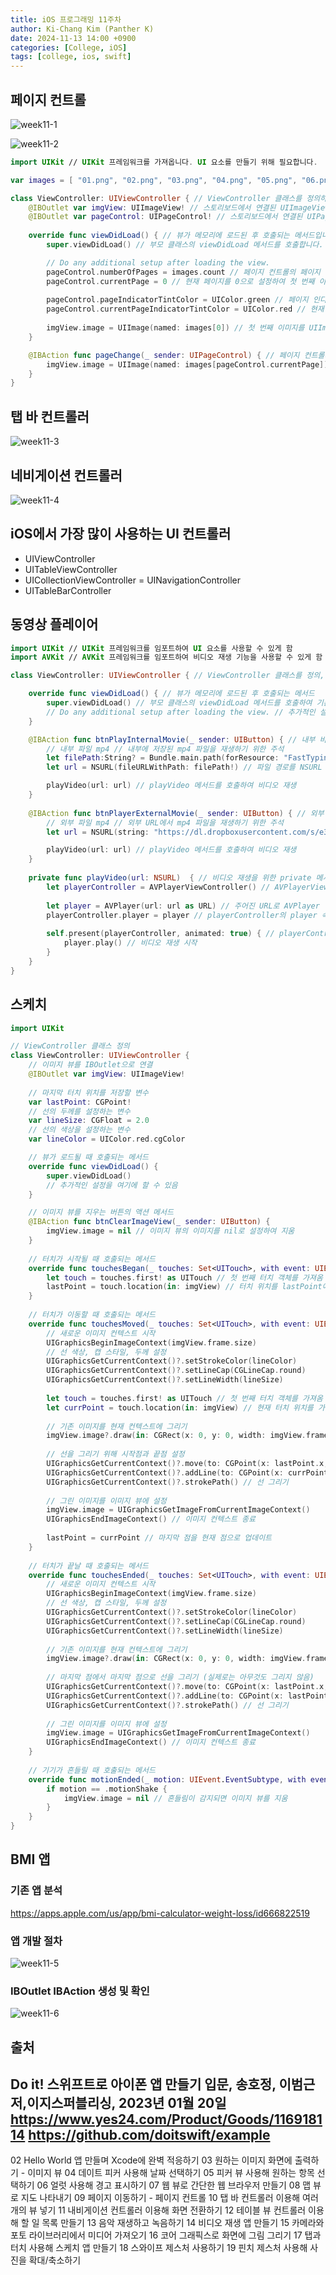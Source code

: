 ```yaml
---
title: iOS 프로그래밍 11주차
author: Ki-Chang Kim (Panther K)
date: 2024-11-13 14:00 +0900
categories: [College, iOS]
tags: [college, ios, swift]
---
```


## 페이지 컨트롤

![week11-1](/assets/img/post/24-11-13/1.png)

![week11-2](/assets/img/post/24-11-13/2.png)

```swift
import UIKit // UIKit 프레임워크를 가져옵니다. UI 요소를 만들기 위해 필요합니다.

var images = [ "01.png", "02.png", "03.png", "04.png", "05.png", "06.png" ] // 이미지 파일 이름을 포함하는 배열을 정의합니다.

class ViewController: UIViewController { // ViewController 클래스를 정의하며, UIViewController를 상속받습니다.
    @IBOutlet var imgView: UIImageView! // 스토리보드에서 연결된 UIImageView 아울렛을 정의합니다.
    @IBOutlet var pageControl: UIPageControl! // 스토리보드에서 연결된 UIPageControl 아울렛을 정의합니다.
    
    override func viewDidLoad() { // 뷰가 메모리에 로드된 후 호출되는 메서드입니다.
        super.viewDidLoad() // 부모 클래스의 viewDidLoad 메서드를 호출합니다.

        // Do any additional setup after loading the view.
        pageControl.numberOfPages = images.count // 페이지 컨트롤의 페이지 수를 이미지 배열의 개수로 설정합니다.
        pageControl.currentPage = 0 // 현재 페이지를 0으로 설정하여 첫 번째 이미지를 표시합니다.
        
        pageControl.pageIndicatorTintColor = UIColor.green // 페이지 인디케이터의 기본 색상을 초록색으로 설정합니다.
        pageControl.currentPageIndicatorTintColor = UIColor.red // 현재 페이지 인디케이터의 색상을 빨간색으로 설정합니다.
        
        imgView.image = UIImage(named: images[0]) // 첫 번째 이미지를 UIImageView에 설정합니다.
    }

    @IBAction func pageChange(_ sender: UIPageControl) { // 페이지 컨트롤의 값이 변경될 때 호출되는 메서드입니다.
        imgView.image = UIImage(named: images[pageControl.currentPage]) // 현재 페이지에 해당하는 이미지를 UIImageView에 설정합니다.
    }
}
```

## 탭 바 컨트롤러

![week11-3](/assets/img/post/24-11-13/3.png)

## 네비게이션 컨트롤러

![week11-4](/assets/img/post/24-11-13/4.png)

## iOS에서 가장 많이 사용하는 UI 컨트롤러

- UIViewController
- UITableViewController
- UICollectionViewController
= UINavigationController
- UITableBarController

## 동영상 플레이어

```swift
import UIKit // UIKit 프레임워크를 임포트하여 UI 요소를 사용할 수 있게 함
import AVKit // AVKit 프레임워크를 임포트하여 비디오 재생 기능을 사용할 수 있게 함

class ViewController: UIViewController { // ViewController 클래스를 정의, UIViewController를 상속받음

    override func viewDidLoad() { // 뷰가 메모리에 로드된 후 호출되는 메서드
        super.viewDidLoad() // 부모 클래스의 viewDidLoad 메서드를 호출하여 기본 설정을 수행
        // Do any additional setup after loading the view. // 추가적인 설정을 할 수 있는 곳
    }

    @IBAction func btnPlayInternalMovie(_ sender: UIButton) { // 내부 비디오 재생 버튼에 대한 액션 메서드
        // 내부 파일 mp4 // 내부에 저장된 mp4 파일을 재생하기 위한 주석
        let filePath:String? = Bundle.main.path(forResource: "FastTyping", ofType: "mp4") // 번들에서 "FastTyping.mp4" 파일의 경로를 가져옴
        let url = NSURL(fileURLWithPath: filePath!) // 파일 경로를 NSURL 객체로 변환

        playVideo(url: url) // playVideo 메서드를 호출하여 비디오 재생
    }
    
    @IBAction func btnPlayerExternalMovie(_ sender: UIButton) { // 외부 비디오 재생 버튼에 대한 액션 메서드
        // 외부 파일 mp4 // 외부 URL에서 mp4 파일을 재생하기 위한 주석
        let url = NSURL(string: "https://dl.dropboxusercontent.com/s/e38auz050w2mvud/Fireworks.mp4")! // 외부 URL을 NSURL 객체로 변환

        playVideo(url: url) // playVideo 메서드를 호출하여 비디오 재생
    }
    
    private func playVideo(url: NSURL)  { // 비디오 재생을 위한 private 메서드 정의
        let playerController = AVPlayerViewController() // AVPlayerViewController의 인스턴스를 생성하여 비디오 플레이어 UI를 준비
       
        let player = AVPlayer(url: url as URL) // 주어진 URL로 AVPlayer 인스턴스를 생성
        playerController.player = player // playerController의 player 속성에 생성한 player를 할당
        
        self.present(playerController, animated: true) { // playerController를 모달로 표시
            player.play() // 비디오 재생 시작
        }
    }
}
```

## 스케치

```swift
import UIKit

// ViewController 클래스 정의
class ViewController: UIViewController {
    // 이미지 뷰를 IBOutlet으로 연결
    @IBOutlet var imgView: UIImageView!
    
    // 마지막 터치 위치를 저장할 변수
    var lastPoint: CGPoint!
    // 선의 두께를 설정하는 변수
    var lineSize: CGFloat = 2.0
    // 선의 색상을 설정하는 변수
    var lineColor = UIColor.red.cgColor

    // 뷰가 로드될 때 호출되는 메서드
    override func viewDidLoad() {
        super.viewDidLoad()
        // 추가적인 설정을 여기에 할 수 있음
    }

    // 이미지 뷰를 지우는 버튼의 액션 메서드
    @IBAction func btnClearImageView(_ sender: UIButton) {
        imgView.image = nil // 이미지 뷰의 이미지를 nil로 설정하여 지움
    }
    
    // 터치가 시작될 때 호출되는 메서드
    override func touchesBegan(_ touches: Set<UITouch>, with event: UIEvent?) {
        let touch = touches.first! as UITouch // 첫 번째 터치 객체를 가져옴
        lastPoint = touch.location(in: imgView) // 터치 위치를 lastPoint에 저장
    }
    
    // 터치가 이동할 때 호출되는 메서드
    override func touchesMoved(_ touches: Set<UITouch>, with event: UIEvent?) {
        // 새로운 이미지 컨텍스트 시작
        UIGraphicsBeginImageContext(imgView.frame.size)
        // 선 색상, 캡 스타일, 두께 설정
        UIGraphicsGetCurrentContext()?.setStrokeColor(lineColor)
        UIGraphicsGetCurrentContext()?.setLineCap(CGLineCap.round)
        UIGraphicsGetCurrentContext()?.setLineWidth(lineSize)
        
        let touch = touches.first! as UITouch // 첫 번째 터치 객체를 가져옴
        let currPoint = touch.location(in: imgView) // 현재 터치 위치를 가져옴
        
        // 기존 이미지를 현재 컨텍스트에 그리기
        imgView.image?.draw(in: CGRect(x: 0, y: 0, width: imgView.frame.size.width, height: imgView.frame.size.height))
        
        // 선을 그리기 위해 시작점과 끝점 설정
        UIGraphicsGetCurrentContext()?.move(to: CGPoint(x: lastPoint.x, y: lastPoint.y))
        UIGraphicsGetCurrentContext()?.addLine(to: CGPoint(x: currPoint.x, y: currPoint.y))
        UIGraphicsGetCurrentContext()?.strokePath() // 선 그리기
        
        // 그린 이미지를 이미지 뷰에 설정
        imgView.image = UIGraphicsGetImageFromCurrentImageContext()
        UIGraphicsEndImageContext() // 이미지 컨텍스트 종료
        
        lastPoint = currPoint // 마지막 점을 현재 점으로 업데이트
    }
    
    // 터치가 끝날 때 호출되는 메서드
    override func touchesEnded(_ touches: Set<UITouch>, with event: UIEvent?) {
        // 새로운 이미지 컨텍스트 시작
        UIGraphicsBeginImageContext(imgView.frame.size)
        // 선 색상, 캡 스타일, 두께 설정
        UIGraphicsGetCurrentContext()?.setStrokeColor(lineColor)
        UIGraphicsGetCurrentContext()?.setLineCap(CGLineCap.round)
        UIGraphicsGetCurrentContext()?.setLineWidth(lineSize)
        
        // 기존 이미지를 현재 컨텍스트에 그리기
        imgView.image?.draw(in: CGRect(x: 0, y: 0, width: imgView.frame.size.width, height: imgView.frame.size.height))
        
        // 마지막 점에서 마지막 점으로 선을 그리기 (실제로는 아무것도 그리지 않음)
        UIGraphicsGetCurrentContext()?.move(to: CGPoint(x: lastPoint.x, y: lastPoint.y))
        UIGraphicsGetCurrentContext()?.addLine(to: CGPoint(x: lastPoint.x, y: lastPoint.y))
        UIGraphicsGetCurrentContext()?.strokePath() // 선 그리기
        
        // 그린 이미지를 이미지 뷰에 설정
        imgView.image = UIGraphicsGetImageFromCurrentImageContext()
        UIGraphicsEndImageContext() // 이미지 컨텍스트 종료
    }
    
    // 기기가 흔들릴 때 호출되는 메서드
    override func motionEnded(_ motion: UIEvent.EventSubtype, with event: UIEvent?) {
        if motion == .motionShake {
            imgView.image = nil // 흔들림이 감지되면 이미지 뷰를 지움
        }
    }
}
```

## BMI 앱

### 기존 앱 분석

https://apps.apple.com/us/app/bmi-calculator-weight-loss/id666822519

### 앱 개발 절차

![week11-5](/assets/img/post/24-11-13/5.png)

### IBOutlet IBAction 생성 및 확인

![week11-6](/assets/img/post/24-11-13/6.png)

## 출처

Do it! 스위프트로 아이폰 앱 만들기 입문, 송호정, 이범근 저,이지스퍼블리싱, 2023년 01월 20일
https://www.yes24.com/Product/Goods/116918114
https://github.com/doitswift/example
----------------------------------------
02 Hello World 앱 만들며 Xcode에 완벽 적응하기
03 원하는 이미지 화면에 출력하기 - 이미지 뷰
04 데이트 피커 사용해 날짜 선택하기
05 피커 뷰 사용해 원하는 항목 선택하기
06 얼럿 사용해 경고 표시하기
07 웹 뷰로 간단한 웹 브라우저 만들기
08 맵 뷰로 지도 나타내기
09 페이지 이동하기 - 페이지 컨트롤
10 탭 바 컨트롤러 이용해 여러 개의 뷰 넣기
11 내비게이션 컨트롤러 이용해 화면 전환하기
12 테이블 뷰 컨트롤러 이용해 할 일 목록 만들기
13 음악 재생하고 녹음하기
14 비디오 재생 앱 만들기
15 카메라와 포토 라이브러리에서 미디어 가져오기
16 코어 그래픽스로 화면에 그림 그리기
17 탭과 터치 사용해 스케치 앱 만들기
18 스와이프 제스처 사용하기
19 핀치 제스처 사용해 사진을 확대/축소하기